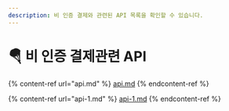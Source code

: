 ```yaml
---
description: 비 인증 결제와 관련된 API 목록을 확인할 수 있습니다.
---
```


# 🪂 비 인증 결제관련 API

{% content-ref url="api.md" %}
[api.md](api.md)
{% endcontent-ref %}

{% content-ref url="api-1.md" %}
[api-1.md](api-1.md)
{% endcontent-ref %}
